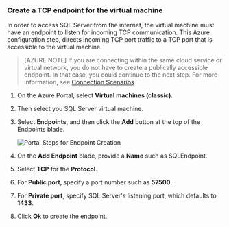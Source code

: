 ### Create a TCP endpoint for the virtual machine

In order to access SQL Server from the internet, the virtual machine must have an endpoint to listen for incoming TCP communication. This Azure configuration step, directs incoming TCP port traffic to a TCP port that is accessible to the virtual machine.

>[AZURE.NOTE] If you are connecting within the same cloud service or virtual network, you do not have to create a publically accessible endpoint. In that case, you could continue to the next step. For more information, see [Connection Scenarios](/documentation/articles/virtual-machines-windows-classic-sql-connect/#connection-scenarios).

1. On the Azure Portal, select **Virtual machines (classic)**.

2. Then select you SQL Server virtual machine.

3. Select **Endpoints**, and then click the **Add** button at the top of the Endpoints blade.

	![Portal Steps for Endpoint Creation](./media/virtual-machines-sql-server-connection-steps/portal-endpoint-creation.png)

4. On the **Add Endpoint** blade, provide a **Name** such as SQLEndpoint.

5. Select **TCP** for the **Protocol**.

6. For **Public port**, specify a port number such as **57500**.

7. For **Private port**, specify SQL Server's listening port, which defaults to **1433**.

6. Click **Ok** to create the endpoint.
